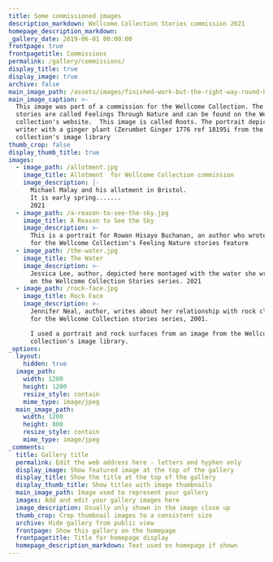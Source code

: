 ```yaml
---
title: Some commissioned images
description_markdown: Wellcome Collection Stories commission 2021
homepage_description_markdown:
_gallery_date: 2019-06-01 00:00:00
frontpage: true
frontpagetitle: Commissions
permalink: /gallery/commissions/
display_title: true
display_image: true
archive: false
main_image_path: /assets/images/finished-work-but-the-right-way-round-hhhh.jpg
main_image_caption: >-
  This image was part of a commission for the Wellcome Collection. The series of
  stories are called Feelings Through Nature and can be found on the Wellcome
  collection's website.  This image is called Roots. The portrait depicts the
  writer with a ginger plant (Zerumbet Ginger 1776 ref 18195i from the Wellcome
  collection's image library
thumb_crop: false
display_thumb_title: true
images:
  - image_path: /allotment.jpg
    image_title: Allotment  for Wellcome Collection commission
    image_description: |-
      Michael Malay and his allotment in Bristol.
      It is early spring.......
      2021
  - image_path: /a-reason-to-see-the-sky.jpg
    image_title: A Reason to See the Sky
    image_description: >-
      This is a portrait for Rowan Hisayo Buchanan, an author who wrote a piece
      for the Wellcome Collection's Feeling Nature stories feature
  - image_path: /the-water.jpg
    image_title: The Water
    image_description: >-
      Jessica Lee, author, depicted here montaged with the water she wrote about
      on the Wellcome Collection Stories series. 2021
  - image_path: /rock-face.jpg
    image_title: Rock Face
    image_description: >-
      Jennifer Neal, author, writes about her relationship with rock climbing
      for the Wellcome Collection stories series, 2001.

      I used a portrait and rock surfaces from an image from the Wellcome
      collection's image library.
_options:
  layout:
    hidden: true
  image_path:
    width: 1200
    height: 1200
    resize_style: contain
    mime_type: image/jpeg
  main_image_path:
    width: 1200
    height: 800
    resize_style: contain
    mime_type: image/jpeg
_comments:
  title: Gallery title
  permalink: Edit the web address here - letters and hyphen only
  display_image: Show featured image at the top of the gallery
  display_title: Show the title at the top of the gallery
  display_thumb_title: Show titles with image thumbnails
  main_image_path: Image used to represent your gallery
  images: Add and edit your gallery images here
  image_description: Usually only shown in the image close up
  thumb_crop: Crop thumbnail images to a consistent size
  archive: Hide gallery from public view
  frontpage: Show this gallery on the homepage
  frontpagetitle: Title for homepage display
  homepage_description_markdown: Text used on homepage if shown
---
```



